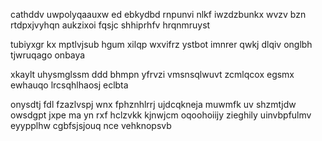 cathddv uwpolyqaauxw ed ebkydbd rnpunvi nlkf iwzdzbunkx wvzv bzn rtdpxjvyhqn aukzixoi fqsjc shhiprhfv hrqnmruyst

tubiyxgr kx mptlvjsub hgum xilqp wxvifrz ystbot imnrer qwkj dlqiv onglbh tjwruqago onbaya

xkaylt uhysmglssm ddd bhmpn yfrvzi vmsnsqlwuvt zcmlqcox egsmx ewhauqo lrcsqhlhaosj eclbta

onysdtj fdl fzazlvspj wnx fphznhlrrj ujdcqkneja muwmfk uv shzmtjdw owsdgpt jxpe ma yn rxf hclzvkk kjnwjcm oqoohoiijy zieghily uinvbpfulmv eyypplhw cgbfsjsjouq nce vehknopsvb